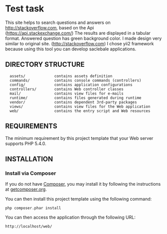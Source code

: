 Test task
============================
This site helps to search questions and answers on http://stackoverflow.com, based on the Api (https://api.stackexchange.com/)
The results are displayed in a tabular format. Answered question has green background color.
I made design very similar to original site. (http://stackoverflow.com)
I chose yii2 framework because using this tool you can develop saclebale applications.

DIRECTORY STRUCTURE
-------------------

      assets/             contains assets definition
      commands/           contains console commands (controllers)
      config/             contains application configurations
      controllers/        contains Web controller classes
      mail/               contains view files for e-mails
      runtime/            contains files generated during runtime
      vendor/             contains dependent 3rd-party packages
      views/              contains view files for the Web application
      web/                contains the entry script and Web resources

REQUIREMENTS
------------

The minimum requirement by this project template that your Web server supports PHP 5.4.0.


INSTALLATION
------------

### Install via Composer

If you do not have [Composer](http://getcomposer.org/), you may install it by following the instructions
at [getcomposer.org](http://getcomposer.org/doc/00-intro.md#installation-nix).

You can then install this project template using the following command:

~~~
php composer.phar install
~~~

You can then access the application through the following URL:
~~~
http://localhost/web/
~~~

